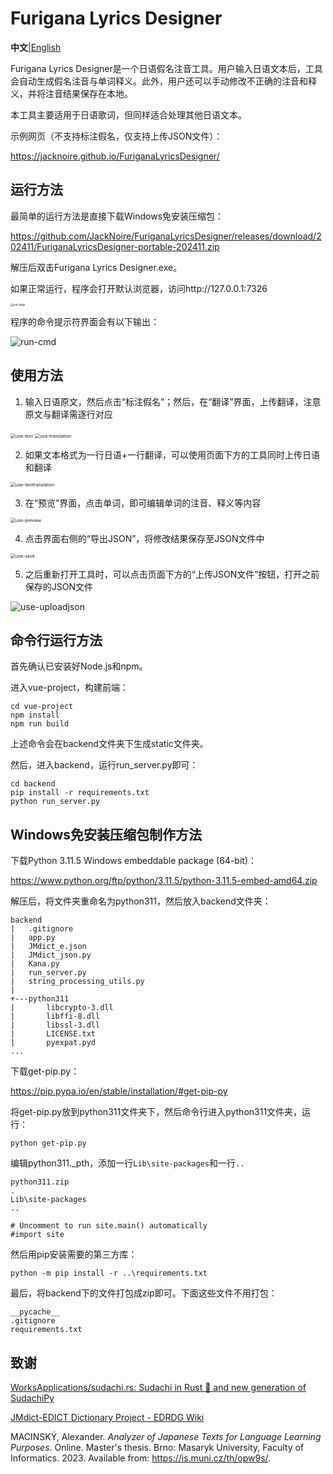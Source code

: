 # Furigana Lyrics Designer

**中文**|[English](https://github.com/JackNoire/FuriganaLyricsDesigner/blob/master/README-en.md)

Furigana Lyrics Designer是一个日语假名注音工具。用户输入日语文本后，工具会自动生成假名注音与单词释义。此外，用户还可以手动修改不正确的注音和释义，并将注音结果保存在本地。

本工具主要适用于日语歌词，但同样适合处理其他日语文本。

示例网页（不支持标注假名，仅支持上传JSON文件）：

https://jacknoire.github.io/FuriganaLyricsDesigner/

## 运行方法

最简单的运行方法是直接下载Windows免安装压缩包：

https://github.com/JackNoire/FuriganaLyricsDesigner/releases/download/202411/FuriganaLyricsDesigner-portable-202411.zip

解压后双击Furigana Lyrics Designer.exe。

如果正常运行，程序会打开默认浏览器，访问http://127.0.0.1:7326

<img src="README.assets/run-page.png" alt="run-page" style="zoom:30%;" />

程序的命令提示符界面会有以下输出：

![run-cmd](README.assets/run-cmd.png)

## 使用方法

1. 输入日语原文，然后点击“标注假名”；然后，在“翻译”界面，上传翻译，注意原文与翻译需逐行对应

<img src="README.assets/use-text.png" alt="use-text" style="zoom:50%;" />

<img src="README.assets/use-translation.png" alt="use-translation" style="zoom:50%;" />

2. 如果文本格式为一行日语+一行翻译，可以使用页面下方的工具同时上传日语和翻译

<img src="README.assets/use-texttranslation.png" alt="use-texttranslation" style="zoom:50%;" />

3. 在“预览”界面，点击单词，即可编辑单词的注音、释义等内容

<img src="README.assets/use-preview.png" alt="use-preview" style="zoom:50%;" />

4. 点击界面右侧的“导出JSON”，将修改结果保存至JSON文件中

<img src="README.assets/use-save.png" alt="use-save" style="zoom:50%;" />

5. 之后重新打开工具时，可以点击页面下方的“上传JSON文件”按钮，打开之前保存的JSON文件

![use-uploadjson](README.assets/use-uploadjson.png)

## 命令行运行方法

首先确认已安装好Node.js和npm。

进入vue-project，构建前端：

```
cd vue-project
npm install
npm run build
```

上述命令会在backend文件夹下生成static文件夹。

然后，进入backend，运行run_server.py即可：

```
cd backend
pip install -r requirements.txt
python run_server.py
```

## Windows免安装压缩包制作方法

下载Python 3.11.5 Windows embeddable package (64-bit)：

https://www.python.org/ftp/python/3.11.5/python-3.11.5-embed-amd64.zip

解压后，将文件夹重命名为python311，然后放入backend文件夹：

```
backend
|   .gitignore
|   app.py
|   JMdict_e.json
|   JMdict_json.py
|   Kana.py
|   run_server.py
|   string_processing_utils.py
|
+---python311
|       libcrypto-3.dll
|       libffi-8.dll
|       libssl-3.dll
|       LICENSE.txt
|       pyexpat.pyd
...
```

下载get-pip.py：

https://pip.pypa.io/en/stable/installation/#get-pip-py

将get-pip.py放到python311文件夹下，然后命令行进入python311文件夹，运行：

```
python get-pip.py
```

编辑python311._pth，添加一行`Lib\site-packages`和一行`..`

```
python311.zip
.
Lib\site-packages
..

# Uncomment to run site.main() automatically
#import site

```

然后用pip安装需要的第三方库：

```
python -m pip install -r ..\requirements.txt
```

最后，将backend下的文件打包成zip即可。下面这些文件不用打包：

```
__pycache__
.gitignore
requirements.txt
```

## 致谢

[WorksApplications/sudachi.rs: Sudachi in Rust 🦀 and new generation of SudachiPy](https://github.com/WorksApplications/sudachi.rs)

[JMdict-EDICT Dictionary Project - EDRDG Wiki](https://www.edrdg.org/wiki/index.php/JMdict-EDICT_Dictionary_Project)

MACINSKÝ, Alexander. *Analyzer of Japanese Texts for Language Learning Purposes*. Online. Master's thesis. Brno: Masaryk University, Faculty of Informatics. 2023. Available from: https://is.muni.cz/th/opw9s/.